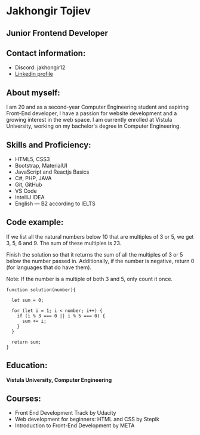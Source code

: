 # Jakhongir Tojiev

## Junior Frontend Developer

## Contact information:
* Discord: jakhongir12
* [Linkedin profile](https://www.linkedin.com/in/jakhongir-tojiev/)


## About myself:
I am 20 and as a second-year Computer Engineering student and aspiring Front-End developer, I have a passion for  website development and a growing interest in the web space. I am currently enrolled at Vistula University, working on my bachelor's degree in Computer Engineering.

## Skills and Proficiency:
* HTML5, CSS3
* Bootstrap, MaterialUI
* JavaScript and Reactjs Basics
* C#, PHP, JAVA
* Git, GitHub
* VS Code
* IntelliJ IDEA
* English — B2 according to IELTS 

## Code example:
If we list all the natural numbers below 10 that are multiples of 3 or 5, we get 3, 5, 6 and 9. The sum of these multiples is 23.

Finish the solution so that it returns the sum of all the multiples of 3 or 5 below the number passed in. Additionally, if the number is negative, return 0 (for languages that do have them).

Note: If the number is a multiple of both 3 and 5, only count it once.
```
function solution(number){

  let sum = 0;

  for (let i = 1; i < number; i++) {
    if (i % 3 === 0 || i % 5 === 0) {
      sum += i;
    }
  }

  return sum;
}
```

## Education:
**Vistula University, Computer Engineering**

## Courses:
* Front End Development Track by Udacity 
* Web development for beginners: HTML and CSS by Stepik 
* Introduction to Front-End Development by META

